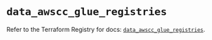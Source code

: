 # `data_awscc_glue_registries`

Refer to the Terraform Registry for docs: [`data_awscc_glue_registries`](https://registry.terraform.io/providers/hashicorp/awscc/0.70.0/docs/data-sources/glue_registries).
